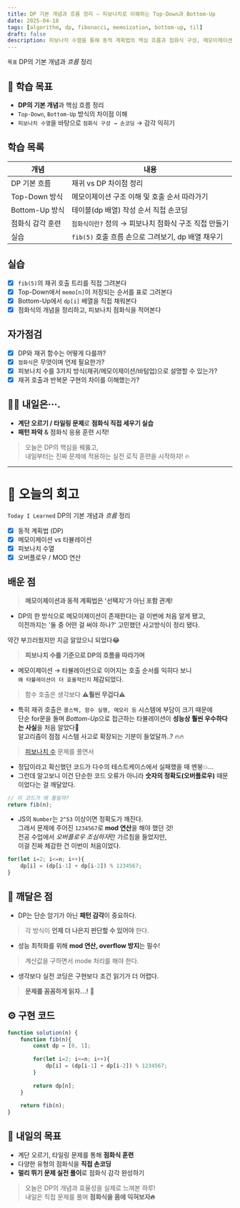 ```yaml
---
title: DP 기본 개념과 흐름 정리 – 피보나치로 이해하는 Top-Down과 Bottom-Up
date: 2025-04-18
tags: [algorithm, dp, fibonacci, memoization, bottom-up, til]
draft: false
description: 피보나치 수열을 통해 동적 계획법의 핵심 흐름과 점화식 구성, 메모이제이션과 타뷸레이션의 차이를 체감하며 학습한 기록
---
```

`목표` DP의 기본 개념과 *흐름* 정리

## 📌 학습 목표

- **DP의 기본 개념**과 핵심 흐름 정리
- `Top-Down`, `Bottom-Up` 방식의 차이점 이해
- `피보나치 수열`을 바탕으로 `점화식 구성 → 손코딩` → 감각 익히기

## 학습 목록

| 개념           | 내용                                 |
| ------------ | ---------------------------------- |
| DP 기본 흐름     | 재귀 vs DP 차이점 정리                    |
| Top-Down 방식  | 메모이제이션 구조 이해 및 호출 순서 따라가기          |
| Bottom-Up 방식 | 테이블(dp 배열) 작성 순서 직접 손코딩            |
| 점화식 감각 훈련    | `점화식이란?` 정의 → 피보나치 점화식 구조 직접 만들기   |
| 실습           | `fib(5)` 호출 흐름 손으로 그려보기, dp 배열 채우기 |

## 실습

- [x] `fib(5)`의 재귀 호출 트리를 직접 그려본다
- [x] Top-Down에서 `memo[n]`이 저장되는 순서를 표로 그려본다
- [x] Bottom-Up에서 `dp[i]` 배열을 직접 채워본다
- [x] 점화식의 개념을 정리하고, 피보나치 점화식을 적어본다

## 자가점검

- [x] DP와 재귀 함수는 어떻게 다를까?
- [x] `점화식`은 무엇이며 언제 필요한가?
- [x] 피보나치 수를 3가지 방식(재귀/메모이제이션/바텀업)으로 설명할 수 있는가?
- [x] 재귀 호출과 반복문 구현의 차이를 이해했는가?

## 🧩🧩 내일은···.

- **계단 오르기 / 타일링 문제**로 **점화식 직접 세우기 실습**
- **패턴 파악** & 점화식 응용 훈련 시작!

> 오늘은 DP의 핵심을 꿰뚫고,  
> 내일부터는 진짜 문제에 적용하는 실전 로직 훈련을 시작하자! 🔥

---

# 📌 오늘의 회고

`Today I Learned` DP의 기본 개념과 *흐름* 정리

- [x] 동적 계획법 (DP)
- [x] 메모이제이션 vs 타뷸레이션
- [x] 피보나치 수열
- [x] 오버플로우 / MOD 연산

## 배운 점 

> **메모이제이션과 동적 계획법은 '선택지'가 아닌 포함 관계!**  

-  DP의 한 방식으로 메모이제이션이 존재한다는 걸 이번에 처음 알게 됐고,  
  이전까지는 '둘 중 어떤 걸 써야 하나?' 고민했던 사고방식이 정리 됐다.

  약간 부끄러웠지만 지금 알았으니 되었다😂

> **피보나치 수를 기준으로 DP의 흐름을 따라가며**  

- 메모이제이션 → 타뷸레이션으로 이어지는 호출 순서를 익히다 보니  
  `왜 타뷸레이션이 더 효율적인지` 체감되었다.

> 함수 호출은 생각보다 **⚠️훨씬 무겁다⚠️**

- 특히 재귀 호출은 `콜스택, 함수 실행, 메모리 등` 시스템에 부담이 크기 때문에  
  단순 for문을 돌며 *Bottom-Up*으로 접근하는 타뷸레이션이 **성능상 훨씬 우수하다는 사실**을 처음 알았다👀  
  알고리즘이 점점 시스템 사고로 확장되는 기분이 들었달까..? 🔥🔥

> [피보나치 수](https://school.programmers.co.kr/learn/courses/30/lessons/12945?itm_content=course14743) 문제를 풀면서

- 정답이라고 확신했던 코드가 다수의 테스트케이스에서 실패했을 때 멘붕💥...  
- 그런데 알고보니 이건 단순한 코드 오류가 아니라 **숫자의 정확도(오버플로우)** 때문이었다는 걸 깨달았다.

```javascript
// 이 코드가 왜 틀릴까?
return fib(n);
```

- JS의 `Number`는 `2^53` 이상이면 정확도가 깨진다.  
    그래서 문제에 주어진 `1234567`로 **mod 연산**을 해야 했던 것!  
    전공 수업에서 *오버플로우 조심하자*란 가르침을 들었지만,  
    이걸 진짜 체감한 건 이번이 처음이었다.
```javascript
for(let i=2; i<=n; i++){
	dp[i] = (dp[i-1] + dp[i-2]) % 1234567;
}
```

## 🧘  깨달은 점

- DP는 단순 암기가 아닌 **패턴 감각**이 중요하다. 
> 각 방식이 **언제 더 나은지 판단할 수 있어야** 한다.

- 성능 최적화를 위해 **mod 연산, overflow 방지**는 필수!
> 계산값을 구하면서 mode 처리를 해야 한다.
    
- 생각보다 실전 코딩은 구현보다 조건 읽기가 더 어렵다.  
> **문제를 꼼꼼하게 읽자...!** 🙏

## ⚙️ 구현 코드
```javascript
function solution(n) {
    function fib(n){
        const dp = [0, 1];
        
        for(let i=2; i<=n; i++){
            dp[i] = (dp[i-1] + dp[i-2]) % 1234567;
        }
        
        return dp[n];
    }
    
    return fib(n);
}
```
## 🎯 내일의 목표

- 계단 오르기, 타일링 문제를 통해 **점화식 훈련**
- 다양한 유형의 점화식을 **직접 손코딩**
- **멀리 뛰기 문제 실전 풀이**로 점화식 감각 완성하기
    
> 오늘은 DP의 개념과 효율성을 실제로 느껴본 하루!  
> 내일은 직접 문제를 풀며 **점화식을 몸에 익혀보자🔥**
